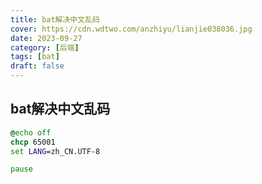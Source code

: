 ```yaml
---
title: bat解决中文乱码
cover: https://cdn.wdtwo.com/anzhiyu/lianjie038036.jpg
date: 2023-09-27
category: [后端]
tags: [bat]
draft: false
---
```


## bat解决中文乱码

```bat
@echo off
chcp 65001
set LANG=zh_CN.UTF-8

pause
```
